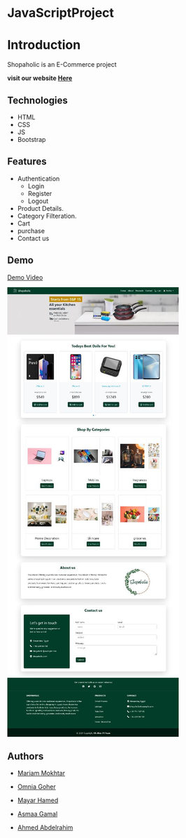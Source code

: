 ﻿# JavaScriptProject
# Introduction

Shopaholic is an E-Commerce project

**visit our website [Here](https://ahmedabdelrahim123.github.io/JavaScriptProject/src/home.html)**

## Technologies
- HTML
- CSS
- JS
- Bootstrap

## Features
- Authentication
    - Login
    - Register
    - Logout
- Product Details.
- Category Filteration.
- Cart
- purchase
- Contact us

## Demo

[Demo Video](https://drive.google.com/file/d/17KZb_68AmEyeVGqc0d9tdMvLODNThoFh/view?usp=share_link)

![My Image](/images/Home.jpg)

## Authors

- [Mariam Mokhtar](https://github.com/Mariam-Mokhtar)

- [Omnia Goher](https://github.com/Omnia-Goher)

- [Mayar Hamed](https://github.com/MayarHamed)

- [Asmaa Gamal](https://github.com/asmaagamal871)

- [Ahmed Abdelrahim](https://github.com/ahmedabdelrahim123)
